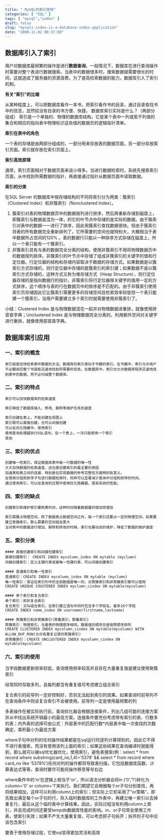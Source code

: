 ```yaml
---
title: " MySQL的索引使用"
categories: [ "SQL" ]
tags: [ "mysql","index" ]
draft: false
slug: "mysqls-index-is-a-database-index-application"
date: "2008-11-02 08:37:00"
---
```


## 数据库引入了索引

用户对数据库最频繁的操作是进行**数据查询**。一般情况下，数据库在进行查询操作时需要对整个表进行数据搜索。当表中的数据很多时，搜索数据就需要很长的时间，这就造成了服务器的资源浪费。为了提高检索数据的能力，数据库引入了索引机制。

**有关“索引”的比喻**

从某种程度上，可以把数据库看作一本书，把索引看作书的目录，通过目录查找书中的信息，显然较没有目录的书方便、快捷。
数据库索引实际是什么？（两部分组成）
索引是一个单独的、物理的数据库结构，它是某个表中一列或若干列值的集合和相应的指向表中物理标识这些值的数据页的逻辑指针清单。

**索引在表中的角色**


<!--more-->


一个表的存储是由两部分组成的，一部分用来存放表的数据页面，另一部分存放索引页面。索引就存放在索引页面上，

**索引高效原理**

通常，索引页面相对于数据页面来说小得多。当进行数据检索时，系统先搜索索引页面，从中找到所需数据的指针，再直接通过指针从数据页面中读取数据。

**索引的分类**

在SQL Server 的数据库中按存储结构的不同将索引分为两类：簇索引（Clustered Index）和非簇索引（Nonclustered Index）。

 1. 簇索引对表的物理数据页中的数据按列进行排序，然后再重新存储到磁盘上，即簇索引与数据是混为一体，的它的叶节点中存储的是实际的数据。由于簇索引对表中的数据一一进行了排序，因此用簇索引查找数据很快。但由于簇索引将表的所有数据完全重新排列了，它所需要的空间也就特别大，大概相当于表中数据所占空间的120%
    。表的数据行只能以一种排序方式存储在磁盘上，所以一个表只能有一个簇索引。
 2. 非簇索引具有与表的数据完全分离的结构，使用非簇索引不用将物理数据页中的数据按列排序。非簇索引的叶节点中存储了组成非簇索引的关键字的值和行定位器。行定位器的结构和存储内容取决于数据的存储方式。如果数据是以簇索引方式存储的，则行定位器中存储的是簇索引的索引键；如果数据不是以簇索引方式存储的，这种方式又称为堆存储方式（Heap
    Structure），则行定位器存储的是指向数据行的指针。非簇索引将行定位器按关键字的值用一定的方式排序，这个顺序与表的行在数据页中的排序是不匹配的。由于非簇索引使用索引页存储因此它比簇索引需要更多的存储空间且检索效率较低但一个表只能建一个簇索引，当用户需要建立多个索引时就需要使用非簇索引了。

 小结：Clustered Index 是与物理数据混在一起并对物理数据进重排，就像使用拼音查字典；Unclustered Index 是与物理数据完全分离的，利用额外空间对关键字进行重排，就像使用部首查字典。


## 数据库索引应用

### 一、索引的概念

    索引就是加快检索表中数据的方法。数据库的索引类似于书籍的索引。在书籍中，索引允许用户不必翻阅完整个书就能迅速地找到所需要的信息。在数据库中，索引也允许数据库程序迅速地找到表中的数据，而不必扫描整个数据库。

### 二、索引的特点
    
    索引可以加快数据库的检索速度

    索引降低了数据库插入、修改、删除等维护任务的速度

    索引创建在表上，不能创建在视图上
    索引既可以直接创建，也可以间接创建
    可以在优化隐藏中，使用索引
    使用查询处理器执行SQL语句，在一个表上，一次只能使用一个索引
    其他

### 三、索引的优点
    创建唯一性索引，保证数据库表中每一行数据的唯一性
    大大加快数据的检索速度，这也是创建索引的最主要的原因
    加速表和表之间的连接，特别是在实现数据的参考完整性方面特别有意义。
    在使用分组和排序子句进行数据检索时，同样可以显著减少查询中分组和排序的时间。
    通过使用索引，可以在查询的过程中使用优化隐藏器，提高系统的性能。

### 四、索引的缺点
    创建索引和维护索引要耗费时间，这种时间随着数据量的增加而增加

    索引需要占物理空间，除了数据表占数据空间之外，每一个索引还要占一定的物理空间，如果要建立聚簇索引，那么需要的空间就会更大
    当对表中的数据进行增加、删除和修改的时候，索引也要动态的维护，降低了数据的维护速度

### 五、索引分类
    #### 直接创建索引和间接创建索引
    直接创建索引： CREATE INDEX mycolumn_index ON mytable (myclumn)
    间接创建索引：定义主键约束或者唯一性键约束，可以间接创建索引

    #### 普通索引和唯一性索引
    普通索引：CREATE INDEX mycolumn_index ON mytable (myclumn)
    唯一性索引：保证在索引列中的全部数据是唯一的，对聚簇索引和非聚簇索引都可以使用
    CREATE UNIQUE COUSTERED INDEX myclumn_cindex ON mytable(mycolumn)

    #### 单个索引和复合索引
    单个索引：即非复合索引
    复合索引：又叫组合索引，在索引建立语句中同时包含多个字段名，最多16个字段
    CREATE INDEX name_index ON username(firstname,lastname)

    #### 聚簇索引和非聚簇索引(聚集索引，群集索引)
    聚簇索引：物理索引，与基表的物理顺序相同，数据值的顺序总是按照顺序排列
    CREATE CLUSTERED INDEX mycolumn_cindex ON mytable(mycolumn) WITH
    ALLOW_DUP_ROW(允许有重复记录的聚簇索引)
    非聚簇索引：CREATE UNCLUSTERED INDEX mycolumn_cindex ON mytable(mycolumn)

### 六、索引的使用

   当字段数据更新频率较低，查询使用频率较高并且存在大量重复值是建议使用聚簇索引

   经常同时存取多列，且每列都含有重复值可考虑建立组合索引

   复合索引的前导列一定好控制好，否则无法起到索引的效果。如果查询时前导列不在查询条件中则该复合索引不会被使用。前导列一定是使用最频繁的列

   多表操作在被实际执行前，查询优化器会根据连接条件，列出几组可能的连接方案并从中找出系统开销最小的最佳方案。连接条件要充份考虑带有索引的表、行数多的表；内外表的选择可由公式：外层表中的匹配行数*内层表中每一次查找的次数确定，乘积最小为最佳方案

   where子句中对列的任何操作结果都是在sql运行时逐列计算得到的，因此它不得不进行表搜索，而没有使用该列上面的索引；如果这些结果在查询编译时就能得到，那么就可以被sql优化器优化，使用索引，避免表搜索(例：select * from record where substring(card_no,1,4)=’5378’
&& select * from record where card_no like ’5378%’)任何对列的操作都将导致表扫描，它包括数据库函数、计算表达式等等，查询时要尽可能将操作移至等号右边

   where条件中的’in’在逻辑上相当于’or’，所以语法分析器会将in ('0','1')转化为column='0' or column='1'来执行。我们期望它会根据每个or子句分别查找，再将结果相加，这样可以利用column上的索引；但实际上它却采用了"or策略"，即先取出满足每个or子句的行，存入临时数据库的工作表中，再建立唯一索引以去掉重复行，最后从这个临时表中计算结果。因此，实际过程没有利用column上索引，并且完成时间还要受tempdb数据库性能的影响。in、or子句常会使用工作表，使索引失效；如果不产生大量重复值，可以考虑把子句拆开；拆开的子句中应该包含索引

   要善于使用存储过程，它使sql变得更加灵活和高效
